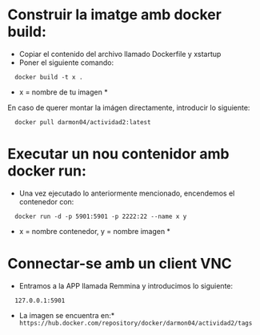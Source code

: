  # Construir la imatge amb docker build: 
 - Copiar el contenido del archivo llamado Dockerfile y xstartup
 - Poner el siguiente comando:
```
  docker build -t x .
```
* x = nombre de tu imagen *

En caso de querer  montar la imágen directamente, introducir lo siguiente:
```
  docker pull darmon04/actividad2:latest
```

# Executar un nou contenidor amb docker run: 
- Una vez ejecutado lo anteriormente mencionado, encendemos el contenedor con:
```
  docker run -d -p 5901:5901 -p 2222:22 --name x y
```
* x = nombre contenedor, y = nombre imagen *
 # Connectar-se amb un client VNC
 - Entramos a la APP llamada Remmina y introducimos lo siguiente:
```
  127.0.0.1:5901 
```
 * La imagen se encuentra en:*
` https://hub.docker.com/repository/docker/darmon04/actividad2/tags`

